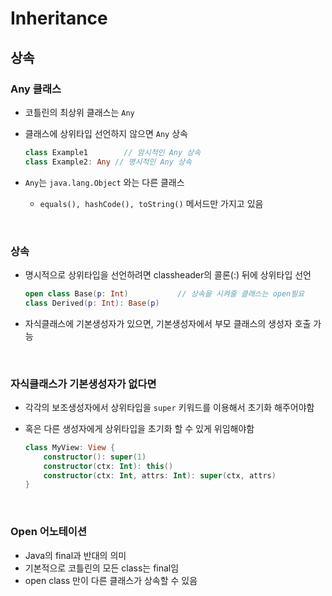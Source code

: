 # Inheritance

## 상속

### **Any** 클래스

- 코틀린의 최상위 클래스는 `Any`

- 클래스에 상위타입 선언하지 않으면 `Any` 상속

  ```kotlin
  class Example1 		// 암시적인 Any 상속
  class Example2: Any // 명시적인 Any 상속
  ```

- `Any`는 `java.lang.Object` 와는 다른 클래스

  - `equals(), hashCode(), toString()` 메서드만 가지고 있음

<br>

### 상속

- 명시적으로 상위타입을 선언하려면 classheader의 콜론(:) 뒤에 상위타입 선언

  ```kotlin
  open class Base(p: Int)			// 상속을 시켜줄 클래스는 open필요
  class Derived(p: Int): Base(p)
  ```

- 자식클래스에 기본생성자가 있으면, 기본생성자에서 부모 클래스의 생성자 호출 가능

<br>

### 자식클래스가 기본생성자가 없다면

- 각각의 보조생성자에서 상위타입을 `super` 키워드를 이용해서 초기화 해주어야함

- 혹은 다른 생성자에게 상위타입을 초기화 할 수 있게 위임해야함

  ```kotlin
  class MyView: View {
      constructor(): super(1)
      constructor(ctx: Int): this()
      constructor(ctx: Int, attrs: Int): super(ctx, attrs)
  }
  ```

<br>

### Open 어노테이션

- Java의 final과 반대의 의미
- 기본적으로 코틀린의 모든 class는 final임
- open class 만이 다른 클래스가 상속할 수 있음